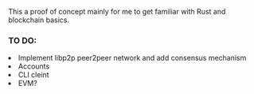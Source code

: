 This a proof of concept mainly for me to get familiar with Rust and blockchain basics.

### TO DO:
  <li>Implement libp2p peer2peer network and add consensus mechanism</li>
  <li>Accounts</li>
  <li>CLI cleint</li>
  <li>EVM?</li>
